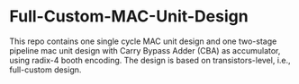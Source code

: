 # Full-Custom-MAC-Unit-Design
This repo contains one single cycle MAC unit design and one two-stage pipeline mac unit design with Carry Bypass Adder (CBA) as accumulator, using radix-4 booth encoding. The design is based on transistors-level, i.e., full-custom design.
